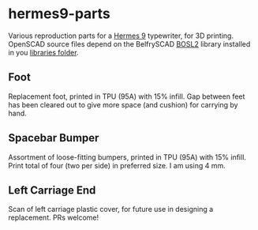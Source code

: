 # hermes9-parts

Various reproduction parts for a [Hermes 9](https://typewriterdatabase.com/Hermes.9.82.bmys) typewriter, for 3D printing. OpenSCAD source files depend on the BelfrySCAD [BOSL2](https://github.com/BelfrySCAD/BOSL2) library installed in you [libraries folder](https://en.wikibooks.org/wiki/OpenSCAD_User_Manual/Libraries).

## Foot

Replacement foot, printed in TPU (95A) with 15% infill. Gap between feet has been cleared out to give more space (and cushion) for carrying by hand.

## Spacebar Bumper

Assortment of loose-fitting bumpers, printed in TPU (95A) with 15% infill. Print total of four (two per side) in preferred size. I am using 4 mm.

## Left Carriage End

Scan of left carriage plastic cover, for future use in designing a replacement. PRs welcome!
